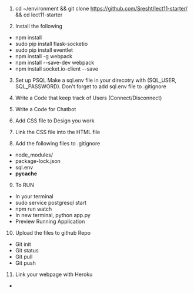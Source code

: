 1) cd ~/environment && git clone https://github.com/Sresht/lect11-starter/ && cd lect11-starter

2) Install the following 
- npm install
- sudo pip install flask-socketio
- sudo pip install eventlet
- npm install -g webpack
- npm install --save-dev webpack
- npm install socket.io-client --save

3) Set up PSQL
Make a sql.env file in your direcotry with (SQL_USER, SQL_PASSWORD). Don't forget to add sql.env file to .gitignore

4) Write a Code that keep track of Users (Connect/Disconnect)
5) Write a Code for Chatbot
6) Add CSS file to Design you work
7) Link the CSS file into the HTML file
8) Add the following files to .gitignore
- node_modules/
- package-lock.json
- sql.env
- __pycache__

9) To RUN 
- In your terminal
- sudo service postgresql start
- npm run watch
- In new terminal, python app.py
- Preview Running Application

10) Upload the files to github Repo
- Git init
- Git status
- Git pull
- Git push

11) Link your webpage with Heroku 
- 
